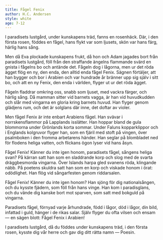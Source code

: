 ```yaml
---
title: Fågel Fenix
author: H.C. Andersen
style: white
age: 7-12
---
```


I paradisets lustgård, under kunskapens träd, fanns en rosenhäck. Där, i den första rosen, föddes en fågel, hans flykt var som ljusets, skön var hans färg, härlig hans sång.

Men då Eva plockade kunskapens frukt, då hon och Adam jagades bort från paradisets lustgård, föll från den straffande ängelns flammande svärd en gnista i fågelns bo och antände det. Fågeln dog i lågorna, men ur det röda ägget flög en ny, den enda, den alltid enda fågel Fenix. Sägnen förtäljer, att han bygger och bor i Arabien och var hundrade år bränner upp sig själv i sitt bo, och att en ny Fenix, den enda i världen, flyger ut ur det röda ägget.

Fågeln fladdrar omkring oss, snabb som ljuset, med vackra färger, och härlig sång. Då mamman sitter vid barnets vagga, är han vid huvudkudden och slår med vingarna en gloria kring barnets huvud. Han flyger genom glädjens rum, och det är solglans där inne, det doftar av violer.

Men fågel Fenix är inte enbart Arabiens fågel. Han svävar i norrskensflammor på Lapplands isslätter. Han hoppar bland de gula blommorna under Grönlands korta sommar. Under Faluns kopparklippor och i Englands kolgruvor flyger han, som en fjäril med stoft på vingen, över psalmboken i den fromma arbetarens händer. Han seglar på blombladet ned för flodens heliga vatten, och flickans ögon lyser vid hans åsyn.

Fågel Fenix! Känner du inte igen honom, paradisets fågel, sångens heliga svan? På kärran satt han som en sladdrande korp och slog med de svarta dräggbesmorda vingarna. Över Islands harpa gled svanens röda, klingande näbb. På poetens skuldra satt han som en korp och viskade honom i örat: odödlighet. Han flög vid sångarfesten genom riddarsalen.

Fågel Fenix! Känner du inte igen honom? Han sjöng för dig nationalsången, och du kysste fjädern, som föll från hans vinge. Han kom i paradisglans, och du vände dig kanske bort mot sparven, som satt med bokguld på vingarna.

Paradisets fågel, förnyad varje århundrade, född i lågor, död i lågor, din bild, infattad i guld, hänger i de rikas salar. Själv flyger du ofta vilsen och ensam — en sägen blott: Fågel Fenix i Arabien!

I paradisets lustgård, då du föddes under kunskapens träd, i den första rosen, kysste dig vår herre och gav dig ditt rätta namn — Poesin.
